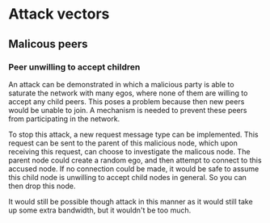 # Attack vectors

## Malicous peers

### Peer unwilling to accept children

An attack can be demonstrated in which a malicious party is able to saturate the network with many egos, where none of them are willing to accept any child peers.
This poses a problem because then new peers would be unable to join.
A mechanism is needed to prevent these peers from participating in the network.

To stop this attack, a new request message type can be implemented.
This request can be sent to the parent of this malicious node, which upon receiving this request, can choose to investigate the malicous node.
The parent node could create a random ego, and then attempt to connect to this accused node.
If no connection could be made, it would be safe to assume this child node is unwilling to accept child nodes in general.
So you can then drop this node.

It would still be possible though attack in this manner as it would still take up some extra bandwidth, but it wouldn't be too much.
